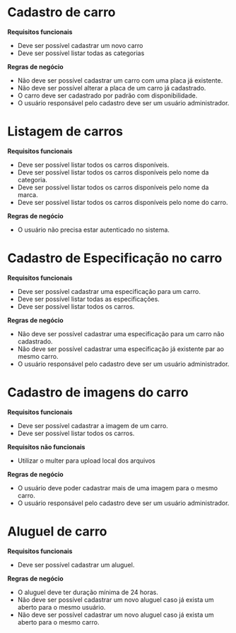 # Cadastro de carro

**Requisitos funcionais**
- Deve ser possível cadastrar um novo carro
- Deve ser possível listar todas as categorias


**Regras de negócio**
- Não deve ser possível cadastrar um carro com uma placa já existente.
- Não deve ser possível alterar a placa de um carro já cadastrado.
- O carro deve ser cadastrado por padrão com disponibilidade.
- O usuário responsável pelo cadastro deve ser um usuário administrador.

# Listagem de carros

**Requisitos funcionais**
- Deve ser possível listar todos os carros disponíveis.
- Deve ser possível listar todos os carros disponíveis pelo nome da categoria.
- Deve ser possível listar todos os carros disponíveis pelo nome da marca.
- Deve ser possível listar todos os carros disponíveis pelo nome do carro.

**Regras de negócio**
- O usuário não precisa estar autenticado no sistema.

# Cadastro de Especificação no carro

**Requisitos funcionais**
- Deve ser possível cadastrar uma especificação para um carro.
- Deve ser possível listar todas as especificações.
- Deve ser possível listar todos os carros.


**Regras de negócio**
- Não deve ser possível cadastrar uma especificação para um carro não cadastrado.
- Não deve ser possível cadastrar uma especificação já existente par ao mesmo carro.
- O usuário responsável pelo cadastro deve ser um usuário administrador.

# Cadastro de imagens do carro

**Requisitos funcionais**
- Deve ser possível cadastrar a imagem de um carro.
- Deve ser possível listar todos os carros.

**Requisitos não funcionais**
- Utilizar o multer para upload local dos arquivos


**Regras de negócio**
- O usuário deve poder cadastrar mais de uma imagem para o mesmo carro.
- O usuário responsável pelo cadastro deve ser um usuário administrador.

# Aluguel de carro

**Requisitos funcionais**
- Deve ser possível cadastrar um aluguel.


**Regras de negócio**
- O aluguel deve ter duração mínima de 24 horas.
- Não deve ser possível cadastrar um novo aluguel caso já exista um aberto para o mesmo usuário.
- Não deve ser possível cadastrar um novo aluguel caso já exista um aberto para o mesmo carro.
